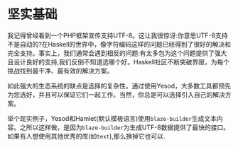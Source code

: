 # 坚实基础

我记得曾经看到一个PHP框架宣传支持UTF-8。这让我很惊讶:你意思UTF-8支持不是自动的?在Haskell的世界中，像字符编码这样的问题已经得到了很好的解决和完全支持。事实上，我们通常会遇到相反的问题:有太多包为这个问题提供了强大且设计良好的支持,我们反倒不知道选哪个好。Haskell社区不断突破界限，为每个挑战找到最干净、最有效的解决方案。

如此强大的生态系统的缺点是选择的复杂性。通过使用Yesod，大多数工具都预先为您选好，并且可以保证它们一起工作。当然，你总是可以选择引入自己的解决方案。

举个现实例子，Yesod和Hamlet(默认模板语言)使用`blaze-builder`生成文本内容。之所以这样做，是因为`blaze-builder`为生成UTF-8数据提供了最快的接口。如果有人想使用其他优秀的库(如`text`),那么换掉它也可以.
